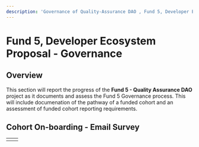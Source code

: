```yaml
---
description: 'Governance of Quality-Assurance DAO , Fund 5, Developer Ecosystem Proposal'
---
```


# Fund 5, Developer Ecosystem Proposal - Governance

## Overview

This section will report the progress of the **Fund 5 - Quality Assurance DAO** project as it documents and assess the Fund 5 Governance process. This will include documenation of the pathway of a funded cohort and an assessment of funded cohort reporting requirements.

## Cohort On-boarding - Email Survey

|  |  |
| :--- | :--- |
|  |  |


